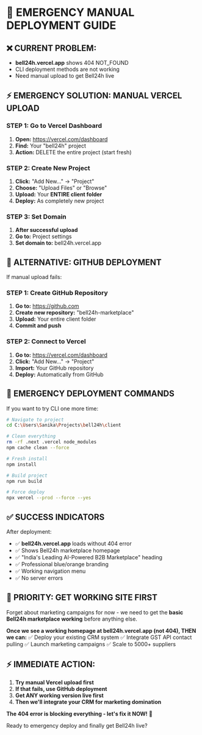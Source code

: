# 🚨 **EMERGENCY MANUAL DEPLOYMENT GUIDE**

## ❌ **CURRENT PROBLEM:**

- **bell24h.vercel.app** shows 404 NOT_FOUND
- CLI deployment methods are not working
- Need manual upload to get Bell24h live

## ⚡ **EMERGENCY SOLUTION: MANUAL VERCEL UPLOAD**

### **STEP 1: Go to Vercel Dashboard**

1. **Open:** https://vercel.com/dashboard
2. **Find:** Your "bell24h" project
3. **Action:** DELETE the entire project (start fresh)

### **STEP 2: Create New Project**

1. **Click:** "Add New..." → "Project"
2. **Choose:** "Upload Files" or "Browse"
3. **Upload:** Your **ENTIRE client folder**
4. **Deploy:** As completely new project

### **STEP 3: Set Domain**

1. **After successful upload**
2. **Go to:** Project settings
3. **Set domain to:** bell24h.vercel.app

## 🎯 **ALTERNATIVE: GITHUB DEPLOYMENT**

If manual upload fails:

### **STEP 1: Create GitHub Repository**

1. **Go to:** https://github.com
2. **Create new repository:** "bell24h-marketplace"
3. **Upload:** Your entire client folder
4. **Commit and push**

### **STEP 2: Connect to Vercel**

1. **Go to:** https://vercel.com/dashboard
2. **Click:** "Add New..." → "Project"
3. **Import:** Your GitHub repository
4. **Deploy:** Automatically from GitHub

## 🚀 **EMERGENCY DEPLOYMENT COMMANDS**

If you want to try CLI one more time:

```bash
# Navigate to project
cd C:\Users\Sanika\Projects\bell24h\client

# Clean everything
rm -rf .next .vercel node_modules
npm cache clean --force

# Fresh install
npm install

# Build project
npm run build

# Force deploy
npx vercel --prod --force --yes
```

## ✅ **SUCCESS INDICATORS**

After deployment:

- ✅ **bell24h.vercel.app** loads without 404 error
- ✅ Shows Bell24h marketplace homepage
- ✅ "India's Leading AI-Powered B2B Marketplace" heading
- ✅ Professional blue/orange branding
- ✅ Working navigation menu
- ✅ No server errors

## 🎯 **PRIORITY: GET WORKING SITE FIRST**

Forget about marketing campaigns for now - we need to get the **basic Bell24h marketplace working** before anything else.

**Once we see a working homepage at bell24h.vercel.app (not 404), THEN we can:**
✅ Deploy your existing CRM system
✅ Integrate GST API contact pulling
✅ Launch marketing campaigns
✅ Scale to 5000+ suppliers

## ⚡ **IMMEDIATE ACTION:**

1. **Try manual Vercel upload first**
2. **If that fails, use GitHub deployment**
3. **Get ANY working version live first**
4. **Then we'll integrate your CRM for marketing domination**

**The 404 error is blocking everything - let's fix it NOW!** 🚀

Ready to emergency deploy and finally get Bell24h live?
